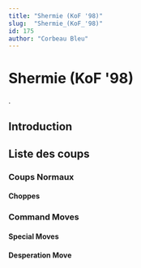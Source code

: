 ```yaml
---
title: "Shermie (KoF '98)"
slug:  "Shermie_(KoF_'98)"
id: 175
author: "Corbeau Bleu"
---
```


# Shermie (KoF '98)

.

## Introduction

## Liste des coups

### Coups Normaux

#### Choppes

### Command Moves

#### Special Moves

#### Desperation Move
